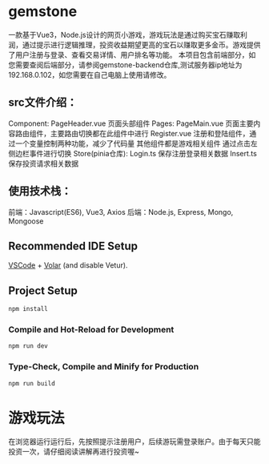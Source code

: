 # gemstone

一款基于Vue3，Node.js设计的网页小游戏，游戏玩法是通过购买宝石赚取利润，通过提示进行逻辑推理，投资收益期望更高的宝石以赚取更多金币。游戏提供了用户注册与登录、查看交易详情、用户排名等功能。
本项目包含前端部分，如您需要查阅后端部分，请参阅gemstone-backend仓库,测试服务器ip地址为192.168.0.102，如您需要在自己电脑上使用请修改。

## src文件介绍：

Component:
  PageHeader.vue 页面头部组件
Pages:
  PageMain.vue 页面主要内容路由组件，主要路由切换都在此组件中进行
  Register.vue 注册和登陆组件，通过一个变量控制两种功能，减少了代码量
  其他组件都是游戏相关组件 通过点击左侧边栏事件进行切换
Store(pinia仓库):
  Login.ts 保存注册登录相关数据
  Insert.ts 保存投资请求相关数据
  

## 使用技术栈：

前端：Javascript(ES6), Vue3, Axios
后端：Node.js, Express, Mongo, Mongoose

## Recommended IDE Setup

[VSCode](https://code.visualstudio.com/) + [Volar](https://marketplace.visualstudio.com/items?itemName=Vue.volar) (and disable Vetur).


## Project Setup

```sh
npm install
```

### Compile and Hot-Reload for Development

```sh
npm run dev
```

### Type-Check, Compile and Minify for Production

```sh
npm run build
```

# 游戏玩法

在浏览器运行运行后，先按照提示注册用户，后续游玩需登录账户。由于每天只能投资一次，请仔细阅读讲解再进行投资喔~
